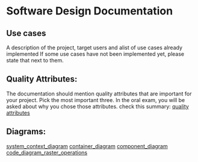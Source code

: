 # Software Design Documentation

## Use cases 

A description of the project, target users and alist of use cases already implemented If some use cases have not been implemented yet, please state that next to them.

## Quality Attributes:

The documentation should mention quality attributes that are important for your project. Pick the most important three. In the oral exam, you will be asked about why you chose those attributes. check this summary: [quality attributes](https://blog.devgenius.io/top-10-architecture-characteristics-non-functional-requirements-with-cheatsheat-7ad14bbb0a9b)

## Diagrams:

[system_context_diagram](diagrams/system_context_diagram.png)
[container_diagram](diagrams/container_diagram.png)
[component_diagram](diagrams/component_diagram.png)
[code_diagram_raster_operations](diagrams/code_diagram_raster_operations.png)
